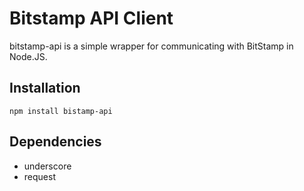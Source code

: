 # Bitstamp API Client

bitstamp-api is a simple wrapper for communicating with BitStamp in Node.JS.

## Installation

    npm install bistamp-api

## Dependencies

- underscore
- request

